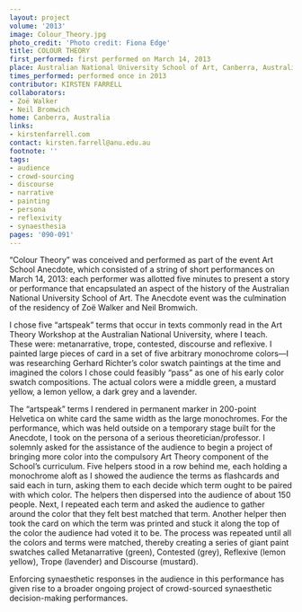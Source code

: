 ```yaml
---
layout: project
volume: '2013'
image: Colour_Theory.jpg
photo_credit: 'Photo credit: Fiona Edge'
title: COLOUR THEORY
first_performed: first performed on March 14, 2013
place: Australian National University School of Art, Canberra, Australia
times_performed: performed once in 2013
contributor: KIRSTEN FARRELL
collaborators:
- Zoë Walker
- Neil Bromwich
home: Canberra, Australia
links:
- kirstenfarrell.com
contact: kirsten.farrell@anu.edu.au
footnote: ''
tags:
- audience
- crowd-sourcing
- discourse
- narrative
- painting
- persona
- reflexivity
- synaesthesia
pages: '090-091'
---
```


“Colour Theory” was conceived and performed as part of the event Art School Anecdote, which consisted of a string of short performances on March 14, 2013: each performer was allotted five minutes to present a story or performance that encapsulated an aspect of the history of the Australian National University School of Art. The Anecdote event was the culmination of the residency of Zoë Walker and Neil Bromwich.

I chose five “artspeak” terms that occur in texts commonly read in the Art Theory Workshop at the Australian National University, where I teach. These were: metanarrative, trope, contested, discourse and reflexive. I painted large pieces of card in a set of five arbitrary monochrome colors—I was researching Gerhard Richter’s color swatch paintings at the time and imagined the colors I chose could feasibly “pass” as one of his early color swatch compositions. The actual colors were a middle green, a mustard yellow, a lemon yellow, a dark grey and a lavender.

The “artspeak” terms I rendered in permanent marker in 200-point Helvetica on white card the same width as the large monochromes. For the performance, which was held outside on a temporary stage built for the Anecdote, I took on the persona of a serious theoretician/professor. I solemnly asked for the assistance of the audience to begin a project of bringing more color into the compulsory Art Theory component of the School’s curriculum. Five helpers stood in a row behind me, each holding a monochrome aloft as I showed the audience the terms as flashcards and said each in turn, asking them to each decide which term ought to be paired with which color. The helpers then dispersed into the audience of about 150 people. Next, I repeated each term and asked the audience to gather around the color that they felt best matched that term. Another helper then took the card on which the term was printed and stuck it along the top of the color the audience had voted it to be. The process was repeated until all the colors and terms were matched, thereby creating a series of giant paint swatches called Metanarrative (green), Contested (grey), Reflexive (lemon yellow), Trope (lavender) and Discourse (mustard).

Enforcing synaesthetic responses in the audience in this performance has given rise to a broader ongoing project of crowd-sourced synaesthetic decision-making performances.

